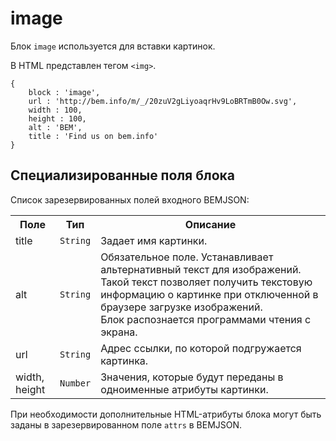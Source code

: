 # image

Блок `image` используется для вставки картинок.

В HTML представлен тегом `<img>`.


```bemjson
{
    block : 'image',
    url : 'http://bem.info/m/_/20zuV2gLiyoaqrHv9LoBRTmB0Ow.svg',
    width : 100,
    height : 100,
    alt : 'BEM',
    title : 'Find us on bem.info'
}
```

## Специализированные поля блока

Список зарезервированных полей входного BEMJSON:

<table>
    <tr>
        <th>Поле</th>
        <th>Тип</th>
        <th>Описание</th>
    </tr>
    <tr>
        <td>title</td>
        <td>
            <code>String</code>
        </td>
        <td>Задает имя картинки.</td>
    </tr>
    <tr>
        <td>alt</td>
        <td>
            <code>String</code></td>
        <td>Обязательное поле. Устанавливает альтернативный текст для изображений. Такой текст позволяет получить текстовую информацию о картинке при отключенной в браузере загрузке изображений.
            <br>Блок распознается программами чтения с экрана.</td>
    </tr>
    <tr>
        <td>url</td>
        <td>
            <code>String</code>
        </td>
        <td>Адрес ссылки, по которой подгружается картинка.</td>
    </tr>
    <tr>
        <td>width, height</td>
        <td>
            <code>Number</code>
        </td>
        <td>Значения, которые будут переданы в одноименные атрибуты картинки.</td>
    </tr>
</table>

При необходимости дополнительные HTML-атрибуты блока могут быть заданы в зарезервированном поле `attrs` в BEMJSON.
